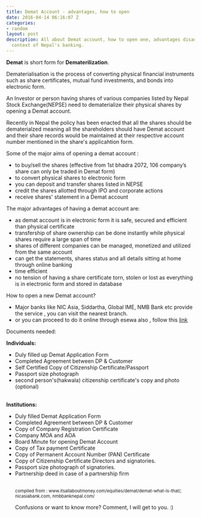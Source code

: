 ```yaml
---
title: Demat Account - advantages, how to open
date: 2016-04-14 06:16:07 Z
categories:
- random
layout: post
description: All about Demat account, how to open one, advantages disadvantages in
  context of Nepal's banking.
---
```


<b>Demat</b> is short form for <b>Dematerilization</b>.


Dematerialisation is the process of converting physical financial instruments such as share certificates, mutual fund investments, and bonds into electronic form.

 An Investor or person having shares of various companies listed by Nepal Stock Exchange(NEPSE) need to dematerialize their physical shares by opening a Demat account.

Recently in Nepal the policy has been enacted that all the shares should be dematerialzed meaning all the shareholders should have Demat account and their share records would be maintained at their respective account number mentioned in the share's applicahtion form.

Some of the major aims of opening a demat account :
<ul>
	<li>to buy/sell the shares (effective from 1st bhadra 2072, 106 company’s share can only be traded in Demat form)</li>
	<li>to convert physical shares to electronic form</li>
	<li>you can deposit and transfer shares listed in NEPSE </li>
	<li>credit the shares allotted through IPO and corporate actions </li>
	<li>receive shares' statement in a Demat account</li>

</ul>
The major advantages of having a demat account are:
<ul>
	<li>as demat account is in electronic form it is safe, secured and efficient than physical certificate</li>
	<li>transfership of share ownership can be done instantly while physical shares require a large span of time</li>
	<li>shares of different companies can be managed, monetized and utilized from the same account</li>
	<li>can get the statements, shares status and all details sitting at home through online banking</li>
	<li>time efficient</li>
	<li>no tension of having a share certificate torn, stolen or lost as everything is in electronic form and stored in database</li>

</ul>


How to open a new Demat account?

<ul>
<li>
Major banks like NIC Asia, Siddartha, Global IME, NMB Bank etc provide the service , you can visit the nearest branch.</li>
<li>
or you can proceed to do it online through esewa also , follow this <a href="https://esewa.com.np/main#!fnpy;menuid=33" target="blank">link</a> </li>
</ul>

Documents needed:

<b>Individuals: </b>
<ul>
    <li>Duly filled up Demat Application Form</li>
    <li>Completed Agreement between DP & Customer </li>
    <li>Self Certified Copy of  Citizenship Certificate/Passport</li>
    <li>Passport size photograph</li>
    <li>second person's(hakwala) citizenship certificate's copy and photo</li>(optional)
 </ul>

 <br>
<b>Institutions:</b>

<ul>
	<li>Duly filled Demat Application Form
    <li>Completed Agreement between DP & Customer
    <li>Copy of Company Registration Certificate
    <li>Company MOA and AOA
    <li>Board Minute for opening Demat Account
    <li>Copy of Tax payment Certificate
    <li>Copy of Permanent Account Number (PAN) Certificate
    <li>Copy of Citizenship Certificate Directors and signatories.
    <li>Passport size photograph of signatories.
    <li>Partnership deed in case of a partnership firm


<p>
<br>
<small>
compiled from : www.itsallaboutmoney.com/equities/demat/demat-what-is-that/, nicasiabank.com, nmbbanknepal.com/
</small><br>

Confusions or want to know more?
Comment, I will get to you. :)

